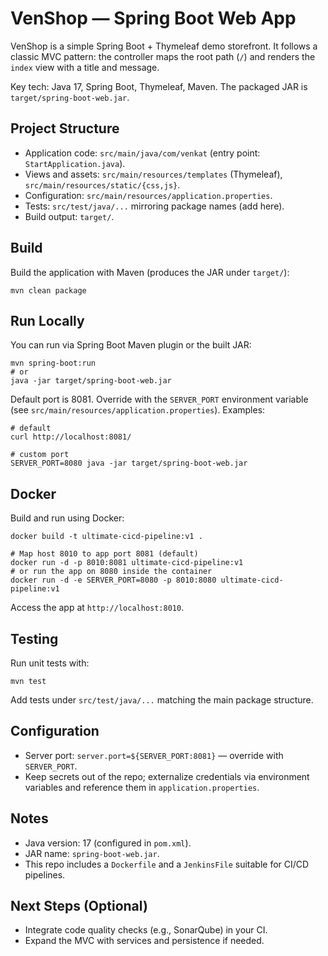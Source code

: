 # VenShop — Spring Boot Web App

VenShop is a simple Spring Boot + Thymeleaf demo storefront. It follows a classic MVC pattern: the controller maps the root path (`/`) and renders the `index` view with a title and message.

Key tech: Java 17, Spring Boot, Thymeleaf, Maven. The packaged JAR is `target/spring-boot-web.jar`.

## Project Structure

- Application code: `src/main/java/com/venkat` (entry point: `StartApplication.java`).
- Views and assets: `src/main/resources/templates` (Thymeleaf), `src/main/resources/static/{css,js}`.
- Configuration: `src/main/resources/application.properties`.
- Tests: `src/test/java/...` mirroring package names (add here).
- Build output: `target/`.

## Build

Build the application with Maven (produces the JAR under `target/`):

```
mvn clean package
```

## Run Locally

You can run via Spring Boot Maven plugin or the built JAR:

```
mvn spring-boot:run
# or
java -jar target/spring-boot-web.jar
```

Default port is 8081. Override with the `SERVER_PORT` environment variable (see `src/main/resources/application.properties`). Examples:

```
# default
curl http://localhost:8081/

# custom port
SERVER_PORT=8080 java -jar target/spring-boot-web.jar
```

## Docker

Build and run using Docker:

```
docker build -t ultimate-cicd-pipeline:v1 .

# Map host 8010 to app port 8081 (default)
docker run -d -p 8010:8081 ultimate-cicd-pipeline:v1
# or run the app on 8080 inside the container
docker run -d -e SERVER_PORT=8080 -p 8010:8080 ultimate-cicd-pipeline:v1
```

Access the app at `http://localhost:8010`.

## Testing

Run unit tests with:

```
mvn test
```

Add tests under `src/test/java/...` matching the main package structure.

## Configuration

- Server port: `server.port=${SERVER_PORT:8081}` — override with `SERVER_PORT`.
- Keep secrets out of the repo; externalize credentials via environment variables and reference them in `application.properties`.

## Notes

- Java version: 17 (configured in `pom.xml`).
- JAR name: `spring-boot-web.jar`.
- This repo includes a `Dockerfile` and a `JenkinsFile` suitable for CI/CD pipelines.

## Next Steps (Optional)

- Integrate code quality checks (e.g., SonarQube) in your CI.
- Expand the MVC with services and persistence if needed.
